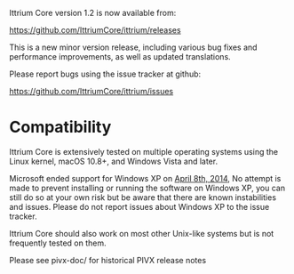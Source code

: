 Ittrium Core version 1.2 is now available from:

  <https://github.com/IttriumCore/ittrium/releases>

This is a new minor version release, including various bug fixes and
performance improvements, as well as updated translations.

Please report bugs using the issue tracker at github:

  <https://github.com/IttriumCore/ittrium/issues>

Compatibility
==============

Ittrium Core is extensively tested on multiple operating systems using
the Linux kernel, macOS 10.8+, and Windows Vista and later.

Microsoft ended support for Windows XP on [April 8th, 2014](https://www.microsoft.com/en-us/WindowsForBusiness/end-of-xp-support),
No attempt is made to prevent installing or running the software on Windows XP, you
can still do so at your own risk but be aware that there are known instabilities and issues.
Please do not report issues about Windows XP to the issue tracker.

Ittrium Core should also work on most other Unix-like systems but is not
frequently tested on them.

Please see pivx-doc/ for historical PIVX release notes
